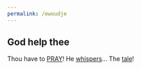```yaml
---
permalink: /ewoudje
---
```


## God help thee
Thou have to [PRAY](/god/prayer)!
He [whispers](/god/whisp)...
The [tale](/tale)!
